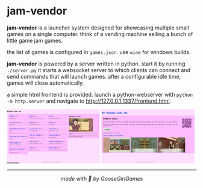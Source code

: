 # jam-vendor

**jam-vendor** is a launcher system designed for showcasing multiple
small games on a single computer.  think of a vending machine selling
a bunch of little game jam games.

the list of games is configured in `games.json`.  use `wine` for windows
builds.

**jam-vendor** is powered by a server written in python.  start it by
running `./server.py` it starts a websocket server to which clients can
connect and send commands that will launch games.  after a configurable
idle time, games will close automatically.

a simple html frontend is provided.  launch a python-webserver with
`python -m http.server` and navigate to
http://127.0.0.1:1337/frontend.html.

<a href="img/vendor-main.webp"><img width="49%" src="img/vendor-main.webp"></img></a>
<a href="img/vendor-detail.webp"><img width="49%" src="img/vendor-detail.webp"></img></a>

<hr/>
<div align="center">
    <i>made with 🪿 by GooseGirlGames</i>
</div>
